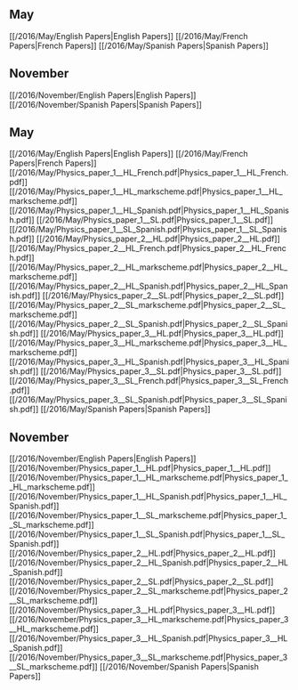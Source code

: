 
## May
[[/2016/May/English Papers|English Papers]]
[[/2016/May/French Papers|French Papers]]
[[/2016/May/Spanish Papers|Spanish Papers]]

## November
[[/2016/November/English Papers|English Papers]]
[[/2016/November/Spanish Papers|Spanish Papers]]

## May
[[/2016/May/English Papers|English Papers]]
[[/2016/May/French Papers|French Papers]]
[[/2016/May/Physics_paper_1__HL_French.pdf|Physics_paper_1__HL_French.pdf]]
[[/2016/May/Physics_paper_1__HL_markscheme.pdf|Physics_paper_1__HL_markscheme.pdf]]
[[/2016/May/Physics_paper_1__HL_Spanish.pdf|Physics_paper_1__HL_Spanish.pdf]]
[[/2016/May/Physics_paper_1__SL.pdf|Physics_paper_1__SL.pdf]]
[[/2016/May/Physics_paper_1__SL_Spanish.pdf|Physics_paper_1__SL_Spanish.pdf]]
[[/2016/May/Physics_paper_2__HL.pdf|Physics_paper_2__HL.pdf]]
[[/2016/May/Physics_paper_2__HL_French.pdf|Physics_paper_2__HL_French.pdf]]
[[/2016/May/Physics_paper_2__HL_markscheme.pdf|Physics_paper_2__HL_markscheme.pdf]]
[[/2016/May/Physics_paper_2__HL_Spanish.pdf|Physics_paper_2__HL_Spanish.pdf]]
[[/2016/May/Physics_paper_2__SL.pdf|Physics_paper_2__SL.pdf]]
[[/2016/May/Physics_paper_2__SL_markscheme.pdf|Physics_paper_2__SL_markscheme.pdf]]
[[/2016/May/Physics_paper_2__SL_Spanish.pdf|Physics_paper_2__SL_Spanish.pdf]]
[[/2016/May/Physics_paper_3__HL.pdf|Physics_paper_3__HL.pdf]]
[[/2016/May/Physics_paper_3__HL_markscheme.pdf|Physics_paper_3__HL_markscheme.pdf]]
[[/2016/May/Physics_paper_3__HL_Spanish.pdf|Physics_paper_3__HL_Spanish.pdf]]
[[/2016/May/Physics_paper_3__SL.pdf|Physics_paper_3__SL.pdf]]
[[/2016/May/Physics_paper_3__SL_French.pdf|Physics_paper_3__SL_French.pdf]]
[[/2016/May/Physics_paper_3__SL_Spanish.pdf|Physics_paper_3__SL_Spanish.pdf]]
[[/2016/May/Spanish Papers|Spanish Papers]]

## November
[[/2016/November/English Papers|English Papers]]
[[/2016/November/Physics_paper_1__HL.pdf|Physics_paper_1__HL.pdf]]
[[/2016/November/Physics_paper_1__HL_markscheme.pdf|Physics_paper_1__HL_markscheme.pdf]]
[[/2016/November/Physics_paper_1__HL_Spanish.pdf|Physics_paper_1__HL_Spanish.pdf]]
[[/2016/November/Physics_paper_1__SL_markscheme.pdf|Physics_paper_1__SL_markscheme.pdf]]
[[/2016/November/Physics_paper_1__SL_Spanish.pdf|Physics_paper_1__SL_Spanish.pdf]]
[[/2016/November/Physics_paper_2__HL.pdf|Physics_paper_2__HL.pdf]]
[[/2016/November/Physics_paper_2__HL_Spanish.pdf|Physics_paper_2__HL_Spanish.pdf]]
[[/2016/November/Physics_paper_2__SL.pdf|Physics_paper_2__SL.pdf]]
[[/2016/November/Physics_paper_2__SL_markscheme.pdf|Physics_paper_2__SL_markscheme.pdf]]
[[/2016/November/Physics_paper_3__HL.pdf|Physics_paper_3__HL.pdf]]
[[/2016/November/Physics_paper_3__HL_markscheme.pdf|Physics_paper_3__HL_markscheme.pdf]]
[[/2016/November/Physics_paper_3__HL_Spanish.pdf|Physics_paper_3__HL_Spanish.pdf]]
[[/2016/November/Physics_paper_3__SL_markscheme.pdf|Physics_paper_3__SL_markscheme.pdf]]
[[/2016/November/Spanish Papers|Spanish Papers]]
